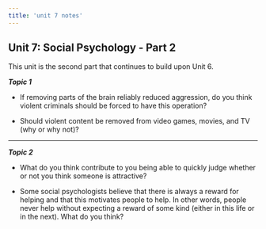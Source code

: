 ```yaml
---
title: 'unit 7 notes'
---
```



## Unit 7: Social Psychology - Part 2

This unit is the second part that continues to build upon Unit 6.

***Topic 1***

 - If removing parts of the brain reliably reduced aggression, do you think violent criminals should be forced to have this operation?

 - Should violent content be removed from video games, movies, and TV (why or why not)?

---

***Topic 2***

 - What do you think contribute to you being able to quickly judge whether or not you think someone is attractive?

 - Some social psychologists believe that there is always a reward for helping and that this motivates people to help. In other words, people never help without expecting a reward of some kind (either in this life or in the next). What do you think?
